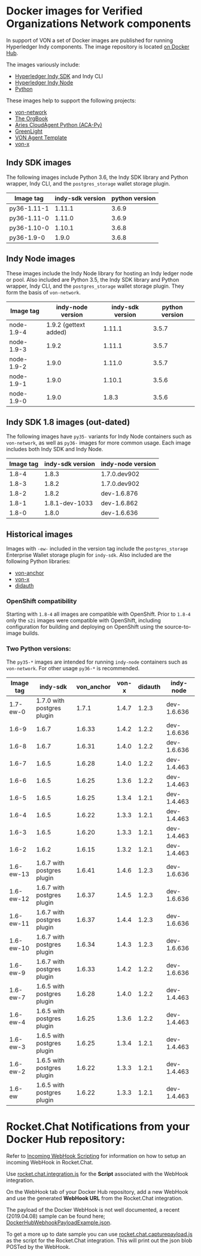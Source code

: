 # Docker images for Verified Organizations Network components

In support of VON a set of Docker images are published for running Hyperledger Indy components. The image repository is located [on Docker Hub](https://hub.docker.com/r/bcgovimages/von-image/).

The images variously include:

- [Hyperledger Indy SDK](https://github.com/hyperledger/indy-sdk) and Indy CLI
- [Hyperledger Indy Node](https://github.com/hyperledger/indy-node)
- [Python](https://www.python.org/)

These images help to support the following projects:

- [von-network](https://github.com/bcgov/von-network)
- [The OrgBook](https://github.com/bcgov/TheOrgBook)
- [Aries CloudAgent Python (ACA-Py)](https://github.com/hyperledger/aries-cloudagent-python)
- [GreenLight](https://github.com/bcgov/greenlight)
- [VON Agent Template](https://github.com/bcgov/von-agent-template)
- [von-x](https://github.com/PSPC-SPAC-buyandsell/von-x)

## Indy SDK images

The following images include Python 3.6, the Indy SDK library and Python wrapper, Indy CLI, and the `postgres_storage` wallet storage plugin.

| Image tag         | indy-sdk version           | python version             |
|-------------------|----------------------------|----------------------------|
| py36-1.11-1       | 1.11.1                     | 3.6.9                      |
| py36-1.11-0       | 1.11.0                     | 3.6.9                      |
| py36-1.10-0       | 1.10.1                     | 3.6.8                      |
| py36-1.9-0        | 1.9.0                      | 3.6.8                      |

## Indy Node images

These images include the Indy Node library for hosting an Indy ledger node or pool. Also included are Python 3.5, the Indy SDK library and Python wrapper, Indy CLI, and the `postgres_storage` wallet storage plugin. They form the basis of `von-network`.

| Image tag         | indy-node version          | indy-sdk version           | python version             |
|-------------------|----------------------------|----------------------------|----------------------------|
| node-1.9-4        | 1.9.2 (gettext added)      | 1.11.1                     | 3.5.7                      |
| node-1.9-3        | 1.9.2                      | 1.11.1                     | 3.5.7                      |
| node-1.9-2        | 1.9.0                      | 1.11.0                     | 3.5.7                      |
| node-1.9-1        | 1.9.0                      | 1.10.1                     | 3.5.6                      |
| node-1.9-0        | 1.9.0                      | 1.8.3                      | 3.5.6                      |

## Indy SDK 1.8 images (out-dated)

The following images have `py35-` variants for Indy Node containers such as `von-network`, as well as `py36-` images for more common usage. Each image includes both Indy SDK and Indy Node.

| Image tag       | indy-sdk version           | indy-node version       |
|-----------------|----------------------------|-------------------------|
| 1.8-4           | 1.8.3                      | 1.7.0.dev902            |
| 1.8-3           | 1.8.2                      | 1.7.0.dev902            |
| 1.8-2           | 1.8.2                      | dev-1.6.876             |
| 1.8-1           | 1.8.1-dev-1033             | dev-1.6.862             |
| 1.8-0           | 1.8.0                      | dev-1.6.636             |

## Historical images

Images with `-ew-` included in the version tag include the `postgres_storage` Enterprise Wallet storage plugin for `indy-sdk`. Also included are the following Python libraries:

- [von-anchor](https://github.com/PSPC-SPAC-buyandsell/von_anchor)
- [von-x](https://github.com/PSPC-SPAC-buyandsell/von-x)
- [didauth](https://github.com/PSPC-SPAC-buyandsell/didauth)

### OpenShift compatibility

Starting with `1.8-4` all images are compatible with OpenShift.  Prior to `1.8-4` only the `s2i` images were compatible with OpenShift, including configuration for building and deploying on OpenShift using the source-to-image builds.

### Two Python versions:

The `py35-*` images are intended for running `indy-node` containers such as `von-network`. For other usage `py36-*` is recommended.

| Image tag       | indy-sdk                   | von_anchor  | von-x       | didauth     | indy-node       |
|-----------------|----------------------------|-------------|-------------|-------------|-----------------|
| 1.7-ew-0        | 1.7.0 with postgres plugin | 1.7.1       | 1.4.7       | 1.2.3       | dev-1.6.636     |
| 1.6-9           | 1.6.7                      | 1.6.33      | 1.4.2       | 1.2.2       | dev-1.6.636     |
| 1.6-8           | 1.6.7                      | 1.6.31      | 1.4.0       | 1.2.2       | dev-1.6.636     |
| 1.6-7           | 1.6.5                      | 1.6.28      | 1.4.0       | 1.2.2       | dev-1.4.463     |
| 1.6-6           | 1.6.5                      | 1.6.25      | 1.3.6       | 1.2.2       | dev-1.4.463     |
| 1.6-5           | 1.6.5                      | 1.6.25      | 1.3.4       | 1.2.1       | dev-1.4.463     |
| 1.6-4           | 1.6.5                      | 1.6.22      | 1.3.3       | 1.2.1       | dev-1.4.463     |
| 1.6-3           | 1.6.5                      | 1.6.20      | 1.3.3       | 1.2.1       | dev-1.4.463     |
| 1.6-2           | 1.6.2                      | 1.6.15      | 1.3.2       | 1.2.1       | dev-1.4.463     |
| 1.6-ew-13       | 1.6.7 with postgres plugin | 1.6.41      | 1.4.6       | 1.2.3       | dev-1.6.636     |
| 1.6-ew-12       | 1.6.7 with postgres plugin | 1.6.37      | 1.4.5       | 1.2.3       | dev-1.6.636     |
| 1.6-ew-11       | 1.6.7 with postgres plugin | 1.6.37      | 1.4.4       | 1.2.3       | dev-1.6.636     |
| 1.6-ew-10       | 1.6.7 with postgres plugin | 1.6.34      | 1.4.3       | 1.2.3       | dev-1.6.636     |
| 1.6-ew-9        | 1.6.7 with postgres plugin | 1.6.33      | 1.4.2       | 1.2.2       | dev-1.6.636     |
| 1.6-ew-7        | 1.6.5 with postgres plugin | 1.6.28      | 1.4.0       | 1.2.2       | dev-1.4.463     |
| 1.6-ew-4        | 1.6.5 with postgres plugin | 1.6.25      | 1.3.6       | 1.2.2       | dev-1.4.463     |
| 1.6-ew-3        | 1.6.5 with postgres plugin | 1.6.25      | 1.3.4       | 1.2.1       | dev-1.4.463     |
| 1.6-ew-2        | 1.6.5 with postgres plugin | 1.6.22      | 1.3.3       | 1.2.1       | dev-1.4.463     |
| 1.6-ew          | 1.6.5 with postgres plugin | 1.6.22      | 1.3.3       | 1.2.1       | dev-1.4.463     |


# Rocket.Chat Notifications from your Docker Hub repository:

Refer to [Incoming WebHook Scripting](https://rocket.chat/docs/administrator-guides/integrations/) for information on how to setup an incoming WebHook in Rocket.Chat.

Use [rocket.chat.integration.js](./scripts/rocket.chat.integration.js) for the **Script** associated with the WebHook integration.

On the WebHook tab of your Docker Hub repository, add a new WebHook and use the generated **WebHook URL** from the Rocket.Chat integration.

The payload of the Docker WebHook is not well documented, a recent (2019.04.08) sample can be found here; [DockerHubWebhookPayloadExample.json](./scripts/DockerHubWebhookPayloadExample.json).

To get a more up to date sample you can use [rocket.chat.capturepayload.js](./scripts/rocket.chat.capturepayload.js) as the script for the Rocket.Chat integration.  This will print out the json blob POSTed by the WebHook.

